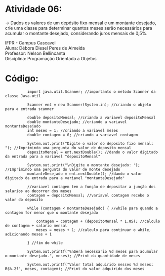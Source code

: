 # Atividade 06:

-> Dados os valores de um depósito fixo mensal e um montante desejado, crie uma classe para determinar quantos meses serão necessários para acumular o montante desejado, considerando juros mensais de 0,5%.

IFPR - Campus Cascavel   
Aluna: Débora Diesel Peres de Almeida   
Professor: Nelson Bellincanta   
Disciplina: Programação Orientada a Objetos   

# Código:

```
          import java.util.Scanner; //importanto o metodo Scanner da classe Java.util
          
          Scanner ent = new Scanner(System.in); //criando o objeto para a entrada scanner

          double depositoMensal; //criando a variavel depositoMensal
          double montanteDesejado; //criando a variavel montanteDesejado
          int meses = 1; //criando a variavel meses
          double contagem = 0; //criando a variavel contagem
          
          System.out.print("Digite o valor do deposito fixo mensal: "); //Imprimindo uma pergunta do valor de deposito mensal
          depositoMensal = ent.nextDouble(); //dando o valor digitado da entrada para a variavel "depositoMensal"
          
          System.out.print("\nDigite o montante desejado: "); //Imprimindo uma pergunta do valor de monte desejado
          montanteDesejado = ent.nextDouble(); //dando o valor digitado da entrada para a variavel "montanteDesejado"
       
          //variavel contagem tem a função de depositar a junção dos salarios ao decorrer dos meses
          contagem = depositoMensal; //variavel contagem recebe o valor do deposito
          
          while (contagem < montanteDesejado) { //while para quando a contagem for menor que o montante desejado
              
              contagem = contagem + (depositoMensal * 1.05); //calculo de contagem + salario mensal
              meses = meses + 1; //calculo para continuar o while, adicionando meses + 1
          
          } //fim do while
          
          System.out.printf("%nSerá necessario %d meses para acumular o montante desejado.", meses); //Print da quantidade de meses

          System.out.printf("Valor total adquirido nesses %d meses: R$%.2f", meses, contagem); //Print do valor adquirido dos meses
         
```
